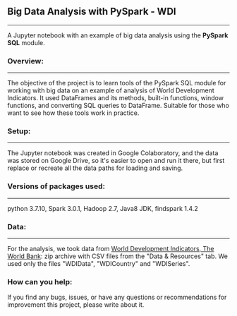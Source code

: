 ## Big Data Analysis with PySpark - WDI
---
A Jupyter notebook with an example of big data analysis using the **PySpark SQL** module.
### Overview:
---
The objective of the project is to learn tools of the PySpark SQL module for working with big data on an example of analysis of World Development Indicators. It used DataFrames and its methods, built-in functions, window functions, and converting SQL queries to DataFrame. Suitable for those who want to see how these tools work in practice.
### Setup:
---
The Jupyter notebook was created in Google Colaboratory, and the data was stored on Google Drive, so it's easier to open and run it there, but first replace or recreate all the data paths for loading and saving. 
### Versions of packages used:
---
python 3.7.10, Spark 3.0.1, Hadoop 2.7, Java8 JDK, findspark 1.4.2
### Data: 
---
For the analysis, we took data from [World Development Indicators, The World Bank](https://datacatalog.worldbank.org/dataset/world-development-indicators): zip archive with CSV files from the "Data & Resources" tab. We used only the files "WDIData", "WDICountry" and "WDISeries".
### How can you help:
If you find any bugs, issues, or have any questions or recommendations for improvement this project, please write about it.
